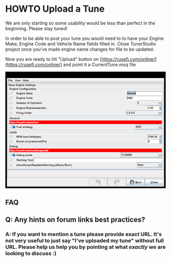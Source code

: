 # HOWTO Upload a Tune

We are only starting so some usability would be less than perfect in the beginning. Please stay tuned!

In order to be able to post your tune you would need to to have your Engine Make, Engine Code and Vehicle Name fields filled in. Close TunerStudio project once you've made engine name changes for file to be updated.

Now you are ready to hit "Upload" button on [https://rusefi.com/online/](https://rusefi.com/online/) and point it a CurrentTune.msq file

![x](Overview/TS_generated/dialog_Base_Engine_Settings.png)

## FAQ

## Q: Any hints on forum links best practices?

### A: If you want to mention a tune please provide exact URL. It's not very useful to just say "I've uploaded my tune" without full URL. Please help us help you by pointing at what _exactly_ we are looking to discuss :)
